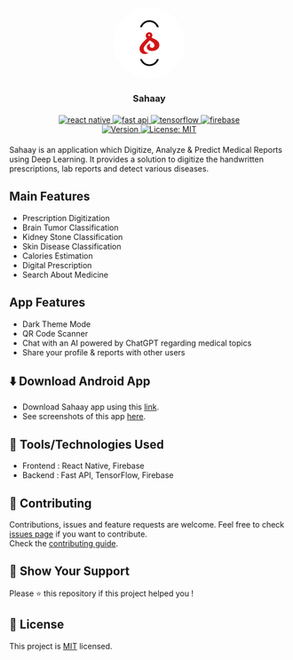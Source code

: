<div id="top" align="center">
    <img src="https://raw.githubusercontent.com/mrakesh0608/Sahaay/master/frontEnd/assets/icon.png" alt="app-logo" style="background-color:#ffffff;border-radius:100px;"/>
    <h3>Sahaay</h3>
    <p align='center' style='margin:20px;'>
    <a href='https://reactnative.dev'>
        <img alt="react native" src="https://img.shields.io/badge/react_native-%2320232a.svg?style=for-the-badge&logo=react&logoColor=%2361DAFB">
    </a>
    <a href='https://fastapi.tiangolo.com'>
        <img alt="fast api" src="https://img.shields.io/badge/FastAPI-ghostwhite?style=for-the-badge&logo=fastapi">
    </a>
    <a href='https://www.tensorflow.org'>
        <img alt="tensorflow" src="https://img.shields.io/badge/TensorFlow-%23FF6F00.svg?style=for-the-badge&logo=TensorFlow&logoColor=white">
    </a>
    <a href='https://firebase.google.com'>
        <img alt="firebase" src="https://img.shields.io/badge/firebase-%23039BE5.svg?style=for-the-badge&logo=firebase">
    </a>
    <br />
    <a href='#'>
        <img alt="Version" src="https://img.shields.io/github/package-json/v/mrakesh0608/Sahaay?style=for-the-badge&color=green&filename=frontEnd%2Fpackage.json">
    </a>
    <a href='https://github.com/mrakesh0608/Sahaay/blob/master/LICENSE.md'>
        <img alt="License: MIT" src="https://img.shields.io/badge/license-MIT-yellow.svg?style=for-the-badge" />
    </a>
  </p>
</div>

Sahaay is an application which Digitize, Analyze & Predict Medical Reports using Deep Learning. It provides a solution to digitize the handwritten prescriptions, lab reports and detect various diseases.

## Main Features
- Prescription Digitization
- Brain Tumor Classification
- Kidney Stone Classification
- Skin Disease Classification
- Calories Estimation
- Digital Prescription
- Search About Medicine

## App Features
- Dark Theme Mode
- QR Code Scanner
- Chat with an AI powered by ChatGPT regarding medical topics
- Share your profile & reports with other users

## ⬇️ Download Android App
- Download Sahaay app using this [link](https://expo.dev/artifacts/eas/bPMpoC94ycbrSUm9U9LgfF.apk).
- See screenshots of this app [here](./SCREENSHOTS.md).
## 🔧 Tools/Technologies Used

- Frontend : React Native, Firebase
- Backend : Fast API, TensorFlow, Firebase

## 🤝 Contributing 

Contributions, issues and feature requests are welcome. Feel free to check [issues page](https://github.com/mrakesh0608/Sahaay/issues) if you want to contribute. <br />
Check the [contributing guide](./CONTRIBUTING.md).

## 💖 Show Your Support

Please ⭐️ this repository if this project helped you !

## 📝 License

<!-- Copyright © 2023 [Merugu Rakesh](https://github.com/mrakesh0608).<br /> -->
This project is [MIT](./LICENSE.md) licensed.